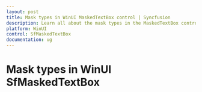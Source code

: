 ```yaml
---
layout: post
title: Mask types in WinUI MaskedTextBox control | Syncfusion
description: Learn all about the mask types in the MaskedTextBox control to set the mask type such as Simple and RegEx.
platform: WinUI
control: SfMaskedTextBox
documentation: ug
---
```


# Mask types in WinUI SfMaskedTextBox